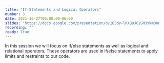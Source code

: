 ```yaml
---
title: "If-Statements and Logical Operators"
number: 3
date: 2021-10-27T00:00:00-06:00
slides: "https://docs.google.com/presentation/d/1B5dy-lnXQ9JO2GM3xkm0Hmus26UxI2IMb1oEBd36XuU/edit?usp=sharing"
recording: ""
ready: True
---
```


In this session we will focus on if/else statements as well as logical and relational operators. These operators are used in if/else statements to apply limits and restraints to our code.